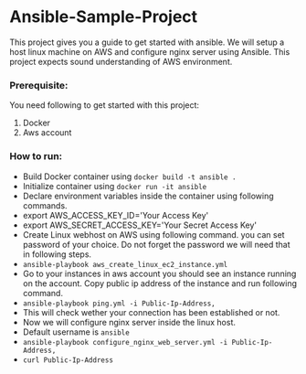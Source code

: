 # Ansible-Sample-Project

This project gives you a guide to get started with ansible. We will setup a host linux machine on AWS and configure nginx server using Ansible.
This project expects sound understanding of AWS environment.
### Prerequisite:

You need following to get started with this project:
1. Docker
2. Aws account

### How to run:

* Build Docker container using `docker build -t ansible .`
* Initialize container using `docker run -it ansible`
* Declare environment variables inside the container using following commands.
* export AWS_ACCESS_KEY_ID='Your Access Key'
* export AWS_SECRET_ACCESS_KEY='Your Secret Access Key'
* Create Linux webhost on AWS using following command. you can set password of your choice. Do not forget the password we will need that in following steps.
* `ansible-playbook aws_create_linux_ec2_instance.yml`
* Go to your instances in aws account you should see an instance running on the account. Copy public ip address of the instance and run following command.
* `ansible-playbook ping.yml -i Public-Ip-Address,`
* This will check wether your connection has been established or not.
* Now we will configure nginx server inside the linux host. 
* Default username is `ansible`
* `ansible-playbook configure_nginx_web_server.yml -i Public-Ip-Address,`
* `curl Public-Ip-Address`
